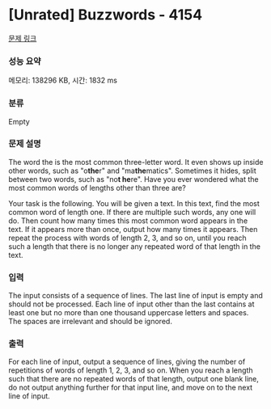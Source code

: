 # [Unrated] Buzzwords - 4154 

[문제 링크](https://www.acmicpc.net/problem/4154) 

### 성능 요약

메모리: 138296 KB, 시간: 1832 ms

### 분류

Empty

### 문제 설명

<p>The word the is the most common three-letter word. It even shows up inside other words, such as "o<b>the</b>r" and "ma<b>the</b>matics". Sometimes it hides, split between two words, such as "no<b>t he</b>re". Have you ever wondered what the most common words of lengths other than three are?</p>

<p>Your task is the following. You will be given a text. In this text, find the most common word of length one. If there are multiple such words, any one will do. Then count how many times this most common word appears in the text. If it appears more than once, output how many times it appears. Then repeat the process with words of length 2, 3, and so on, until you reach such a length that there is no longer any repeated word of that length in the text.</p>

### 입력 

 <p>The input consists of a sequence of lines. The last line of input is empty and should not be processed. Each line of input other than the last contains at least one but no more than one thousand uppercase letters and spaces. The spaces are irrelevant and should be ignored.</p>

### 출력 

 <p>For each line of input, output a sequence of lines, giving the number of repetitions of words of length 1, 2, 3, and so on. When you reach a length such that there are no repeated words of that length, output one blank line, do not output anything further for that input line, and move on to the next line of input.</p>

